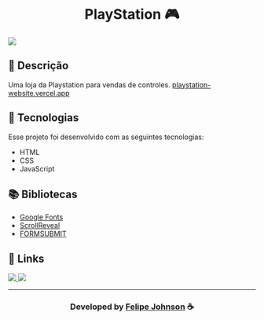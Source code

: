 
<h1 align="center">
  PlayStation 🎮
</h1>

<img src="https://playstation-4.vercel.app/assets/images/playstation-4.png">

<br>

## 📝 Descrição 

Uma loja da Playstation para vendas de controles.  [playstation-website.vercel.app](https://playstation-website.vercel.app/)


## 🚀 Tecnologias

Esse projeto foi desenvolvido com as seguintes tecnologias:

- HTML
- CSS
- JavaScript

## 📚 Bibliotecas

- [Google Fonts](https://fonts.google.com/)
- [ScrollReveal](https://scrollrevealjs.org/)
- [FORMSUBMIT](https://formsubmit.co/)


## 🔗 Links

<p align="left">
 
 <a href="https://www.instagram.com/felipee_johnsonn/" alt="Instagram">
  <img src="https://img.shields.io/badge/-Instagram-0A66C2?style=for-the-badge&logo=Instagram&logoColor=FFFFFF&link=https://www.instagram.com/felipee_johnsonn/"/> 
 </a>

  <a href="https://felipee-johnson.web.app/" alt="Portfolio">
  <img src="https://img.shields.io/badge/my_portfolio-000?style=for-the-badge&logo=ko-fi&logoColor=white&link=https://felipee-johnson.web.app/"/>
 </a>

 </p>

-----

  <h3 align="center"> Developed by <a href="https://github.com/felipejohnsonn/">Felipe Johnson</a> ☕</h3>


